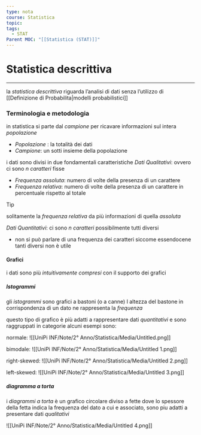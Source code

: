 ```yaml
---
type: nota
course: Statistica
topic: 
tags:
  - STAT
Parent MOC: "[[Statistica (STAT)]]"
---
```

# Statistica descrittiva
---
la _statistica descrittiva_ riguarda l’analisi di dati senza l’utilizzo di [[Definizione di Probabilita|modelli probabilistici]]


### Terminologia e metodologia
in statistica si parte dal _campione_ per ricavare informazioni sul intera _popolazione_
- _Popolazione_ : la totalità dei dati
- _Campione_: un sotti insieme della popolazione

i dati sono divisi in due fondamentali caratteristiche 
_Dati Qualitativi_: ovvero ci sono $n$ _caratteri_ fisse
- _Frequenza  assoluta_: numero di volte della presenza di un carattere
- _Frequenza  relativa_: numero di volte della presenza di un carattere in percentuale rispetto al totale
>[!tip] 
>solitamente la _frequenza relativa_ da più informazioni di quella _assoluta_
	
_Dati Quantitativi_: ci sono  $n$ _caratteri_ possibilmente tutti diversi
- non si può parlare di una frequenza dei caratteri siccome essendocene tanti diversi non è utile

#### Grafici
i dati sono più _intuitivamente compresi_ con il supporto dei grafici 

##### Istogrammi
gli _istogrammi_  sono grafici a bastoni (o a canne) l altezza del bastone in corrispondenza di un dato ne rappresenta la _frequenza_

questo tipo di grafico è  più adatti a rappresentare dati _quantitativi_ e sono raggruppati in categorie alcuni esempi sono:

normale:
	![[UniPi INF/Note/2° Anno/Statistica/Media/Untitled.png]]

bimodale:
	![[UniPi INF/Note/2° Anno/Statistica/Media/Untitled 1.png]]

right-skewed:
	![[UniPi INF/Note/2° Anno/Statistica/Media/Untitled 2.png]]

left-skewed:
	![[UniPi INF/Note/2° Anno/Statistica/Media/Untitled 3.png]]

##### diagramma a torta
i _diagrammi a torta_ è un grafico circolare diviso a fette dove lo spessore della fetta  indica la frequenza del dato a cui e associato, sono piu adatti a presentare dati _qualitativi_

![[UniPi INF/Note/2° Anno/Statistica/Media/Untitled 4.png]]

